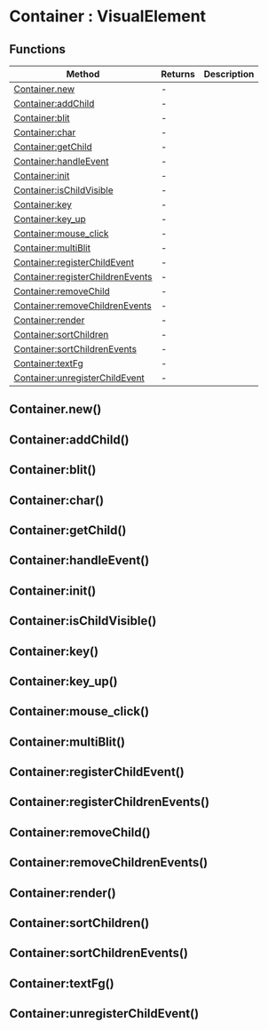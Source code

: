 # Container : VisualElement

## Functions

|Method|Returns|Description|
|---|---|---|
|[Container.new](#Container.new)|-|
|[Container:addChild](#Container:addChild)|-|
|[Container:blit](#Container:blit)|-|
|[Container:char](#Container:char)|-|
|[Container:getChild](#Container:getChild)|-|
|[Container:handleEvent](#Container:handleEvent)|-|
|[Container:init](#Container:init)|-|
|[Container:isChildVisible](#Container:isChildVisible)|-|
|[Container:key](#Container:key)|-|
|[Container:key_up](#Container:key_up)|-|
|[Container:mouse_click](#Container:mouse_click)|-|
|[Container:multiBlit](#Container:multiBlit)|-|
|[Container:registerChildEvent](#Container:registerChildEvent)|-|
|[Container:registerChildrenEvents](#Container:registerChildrenEvents)|-|
|[Container:removeChild](#Container:removeChild)|-|
|[Container:removeChildrenEvents](#Container:removeChildrenEvents)|-|
|[Container:render](#Container:render)|-|
|[Container:sortChildren](#Container:sortChildren)|-|
|[Container:sortChildrenEvents](#Container:sortChildrenEvents)|-|
|[Container:textFg](#Container:textFg)|-|
|[Container:unregisterChildEvent](#Container:unregisterChildEvent)|-|

## Container.new()

## Container:addChild()

## Container:blit()

## Container:char()

## Container:getChild()

## Container:handleEvent()

## Container:init()

## Container:isChildVisible()

## Container:key()

## Container:key_up()

## Container:mouse_click()

## Container:multiBlit()

## Container:registerChildEvent()

## Container:registerChildrenEvents()

## Container:removeChild()

## Container:removeChildrenEvents()

## Container:render()

## Container:sortChildren()

## Container:sortChildrenEvents()

## Container:textFg()

## Container:unregisterChildEvent()

